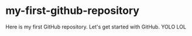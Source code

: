 # my-first-github-repository
Here is my first GitHub repository. Let's get started with GitHub. YOLO LOL
